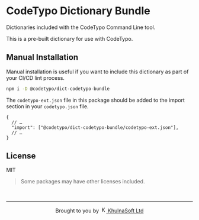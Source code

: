 # CodeTypo Dictionary Bundle

Dictionaries included with the CodeTypo Command Line tool.

This is a pre-built dictionary for use with CodeTypo.

## Manual Installation

Manual installation is useful if you want to include this dictionary as part of your CI/CD lint process.

```sh
npm i -D @codetypo/dict-codetypo-bundle
```

The `codetypo-ext.json` file in this package should be added to the import section in your `codetypo.json` file.

```jsonc
{
  // …
  "import": ["@codetypo/dict-codetypo-bundle/codetypo-ext.json"],
  // …
}
```

## License

MIT

> Some packages may have other licenses included.

<!--- @@inject: ../../static/footer.md --->

<br/>

---

<p align="center">
Brought to you by <a href="https://streetsidesoftware.com" title="KhulnaSoft Ltd">
<img width="16" alt="KhulnaSoft Ltd Logo" src="https://i.imgur.com/CyduuVY.png" /> KhulnaSoft Ltd
</a>
</p>

<!--- @@inject-end: ../../static/footer.md --->
